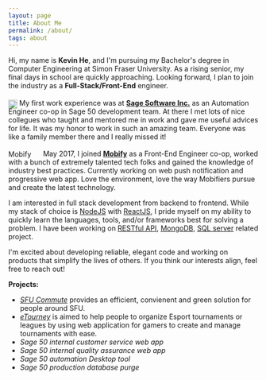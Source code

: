 ```yaml
---
layout: page
title: About Me
permalink: /about/
tags: about
---
```



Hi, my name is **Kevin He**, and I'm pursuing my Bachelor's degree in Computer Engineering at Simon Fraser University. As a rising senior, my final days in school are quickly approaching. Looking forward, I plan to join the industry as a **Full-Stack/Front-End** engineer.

<img src="http://www.sage.com/na/~/media/Responsive/images/logo.png" alt="Sage" wwidth="72" height="18" style="position:relative;top:6px;"> My first work experience was at **[Sage Software Inc.](http://www.sage.com/ca)** as an Automation Engineer co-op in Sage 50 development team. At there I met lots of nice collegues who taught and mentored me in work and gave me useful advices for life. It was my honor to work in such an amazing team. Everyone was like a family member there and I really missed it!

<img src="https://cdn-www.mobify.com/wp-content/themes/sparkjoy-mobify-v2.4.7/library/images/logo-mobify-spark-sm-black.png" alt="Mobify" width="66" height="17" style="position:relative;top:4px;"> May 2017, I joined **[Mobify](https://www.mobify.com/)** as a Front-End Engineer co-op, worked with a bunch of extremely talented tech folks and gained the knowledge of industry best practices. Currently working on web push notification and progressive web app. Love the environment, love the way Mobifiers pursue and create the latest technology.

I am interested in full stack development from backend to frontend. While my stack of choice is [NodeJS](https://nodejs.org) with [ReactJS](https://facebook.github.io/react/), I pride myself on my ability to quickly learn the languages, tools, and/or frameworks best for solving a problem. I have been working on [RESTful API](https://en.wikipedia.org/wiki/Representational_state_transfer), [MongoDB](https://www.mongodb.com/), [SQL server](https://www.microsoft.com/en-us/sql-server/sql-server-2016) related project.

I'm excited about developing reliable, elegant code and working on products that simplify the lives of others. If you think our interests align, feel free to reach out!

**Projects:**

* [*SFU Commute*](https://github.com/kevinxh/SFU-Commute) provides an efficient, convienent and green solution for people around SFU.
* [*eTourney*](https://github.com/kevinxh/eTourney) is aimed to help people to organize Esport tournaments or leagues by using web application for gamers to create and manage tournaments with ease.
* *Sage 50 internal customer service web app*
* *Sage 50 internal quality assurance web app*
* *Sage 50 automation Desktop tool*
* *Sage 50 production database purge*

